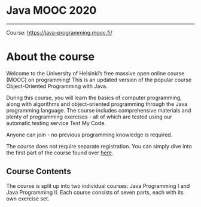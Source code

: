 # Java MOOC 2020

------

Course: https://java-programming.mooc.fi/ 

# About the course

Welcome to the University of Helsinki’s free massive open online course (MOOC) on programming! This is an updated version of the popular course Object-Oriented Programming with Java.

During this course, you will learn the basics of computer programming, along with algorithms and object-oriented programming through the Java programming language. The course includes comprehensive materials and plenty of programming exercises - all of which are tested using our automatic testing service Test My Code.

Anyone can join - no previous programming knowledge is required.

The course does not require separate registration. You can simply dive into the first part of the course found over [here](https://java-programming.mooc.fi/part-1).

## Course Contents

The course is split up into two individual courses: Java Programming I and Java Programming II. Each course consists of seven parts, each with its own exercise set. 